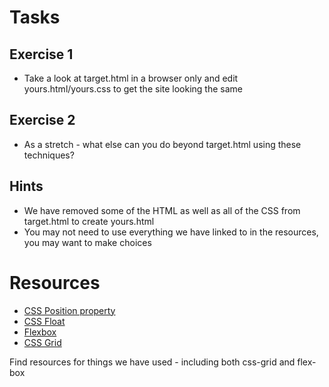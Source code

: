 # Tasks
## Exercise 1
* Take a look at target.html in a browser only and edit yours.html/yours.css to get the site looking the same

## Exercise 2
* As a stretch - what else can you do beyond target.html using these techniques?

## Hints
* We have removed some of the HTML as well as all of the CSS from target.html to create yours.html
* You may not need to use everything we have linked to in the resources, you may want to make choices

# Resources
* [CSS Position property](https://www.w3schools.com/cssref/pr_class_position.asp)
* [CSS Float](https://www.w3schools.com/cssref/pr_class_float.asp)
* [Flexbox](https://css-tricks.com/snippets/css/a-guide-to-flexbox/)
* [CSS Grid](https://css-tricks.com/snippets/css/complete-guide-grid/)


Find resources for things we have used - including both css-grid and flex-box